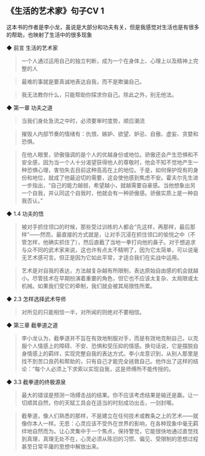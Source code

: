 ## 《生活的艺术家》句子CV 1

这本书的作者是李小龙，虽说是大部分和功夫有关，但是我感觉对生活也是有很多的帮助，也映射了生活中的很多现象

◆ 前言 生活的艺术家

> 一个人通过运用自己的独立判断，成为一个在身体上、心理上以及精神上完整的人

> 最难的事就是要真诚地表达自我，而不是欺骗自己。

> 我无法教你什么，只能帮助你探求你自己。除此之外，别无他法。

◆ 第一章 功夫之道

> 当我们身处急流之中时，必须要审时度势，顺应潮流

> 摧毁人内部节奏的情绪有：仇恨、嫉妒、欲望、妒忌、自傲、虚妄、贪婪和恐惧。

> 在他人眼里，骄傲强调的是个人的优越身份或地位。骄傲还会产生恐惧和不安全感，因为当一个人十分渴望获得他人的尊敬时，他会不知不觉地产生一种恐惧心理，害怕失去目前这种高高在上的地位。于是，如何保护现有的身份和地位，就成了他最迫切的需要，这会使他感到焦虑不安。霍夫尔先生进一步指出，“自己的能力越弱，希望越小，就越需要自豪感。当他想象出另一个自我，并认同这个自我时，他就会有一种骄傲感。骄傲实质上是一种自我否认。”

◆ 1.4 功夫的悟

> 被对手抓住领口的时候，那些受过训练的人都会“先这样，再那样，最后那样”——然而，最直接的方式就是，让对手沉浸在抓住领口的愉悦之中（不管怎样，他确实抓住了），然后直截了当地一拳打向他的鼻子。对于想追求与众不同的武术家来说，这也许有点太不精明了，因为它太简单，可以说毫无艺术感可言。但正是因为它如此平常，才适合我们在实战中运用。

> 艺术是对自我的表达，方法越复杂越有所限制，表达原始自由感的机会就越小。尽管技术在早期扮演着重要的角色，但它也不应该太复杂、太局限或太机械。如果我们受它的牵制，我们就会被其局限性所累。

◆ 2.3 怎样选择武术导师

> 对所见的只能相信一半，对所闻的则绝对不要相信。

◆ 第三章 截拳道之道

> 李小龙认为，截拳道并不旨在有效地制服对手，而是有效地克制自己，以克服个人情感上的障碍、不安、恐惧和受压抑的情感。换句话说，它是摆脱自身情感上的羁绊，实现完整自我的表达方式。李小龙意识到，从别人那里是找不到苦口良药和帮助的，只有自己才能完全拯救自己。他作出了这样的结论：“每个人必须上下求索以实现自我，这是师傅所不能传授的。

◆ 3.3 截拳道的终极源泉

> 最大的错误是预测一场搏击战的结果。你不应该考虑结果是输还是赢。让一切顺其自然，你的天赋工具会在适当的时刻成功出击，一剑封喉。

> 截拳道，像人们熟悉的那样，不是建立在任何技术或教条之上的艺术——就像你本人一样。无思：心灵应该不受外在世界的影响，在各种现象中毫无羁绊地自然而为。让心灵集中于一个焦点，保持警觉，它能很快地通过直觉找到真理，真理无处不在，心灵必须从陈旧的习惯、偏见、受限制的思想过程甚至日常平庸的思想中解放出来。

